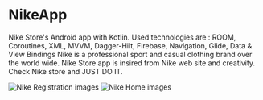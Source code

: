 # NikeApp
Nike Store's Android app with Kotlin. Used technologies are : ROOM, Coroutines, XML, MVVM, Dagger-Hilt, Firebase, Navigation, Glide, Data &amp; View Bindings
Nike is a professional sport and casual clothing brand over the world wide. Nike Store app is insired from Nike web site and creativity. Check Nike store and 
JUST DO IT.


![Nike Registration images](https://user-images.githubusercontent.com/100693634/209460332-89ef24dc-6bae-4ab9-aecd-9bd4f5971ac5.jpg)
![Nike Home images](https://user-images.githubusercontent.com/100693634/209460337-924914b2-28c0-416f-8bca-656a34a28e5f.jpg)
